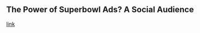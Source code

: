 ## The Power of Superbowl Ads? A Social Audience

[link](https://www.psychologytoday.com/intl/blog/the-savvy-consumer/202102/the-power-superbowl-ads-social-audience)

